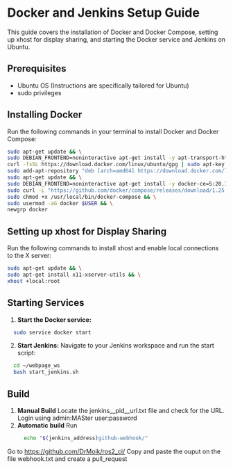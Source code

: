 # Docker and Jenkins Setup Guide

This guide covers the installation of Docker and Docker Compose, setting up xhost for display sharing, and starting the Docker service and Jenkins on Ubuntu.

## Prerequisites

- Ubuntu OS (Instructions are specifically tailored for Ubuntu)
- sudo privileges

## Installing Docker

Run the following commands in your terminal to install Docker and Docker Compose:

```bash
sudo apt-get update && \
sudo DEBIAN_FRONTEND=noninteractive apt-get install -y apt-transport-https ca-certificates curl software-properties-common && \
curl -fsSL https://download.docker.com/linux/ubuntu/gpg | sudo apt-key add - && \
sudo add-apt-repository "deb [arch=amd64] https://download.docker.com/linux/ubuntu $(lsb_release -cs) stable" && \
sudo apt-get update && \
sudo DEBIAN_FRONTEND=noninteractive apt-get install -y docker-ce=5:20.10.12~3-0~ubuntu-focal docker-ce-cli=5:20.10.12~3-0~ubuntu-focal containerd.io && \
sudo curl -L "https://github.com/docker/compose/releases/download/1.25.0/docker-compose-$(uname -s)-$(uname -m)" -o /usr/local/bin/docker-compose && \
sudo chmod +x /usr/local/bin/docker-compose && \
sudo usermod -aG docker $USER && \
newgrp docker
```
## Setting up xhost for Display Sharing

Run the following commands to install xhost and enable local connections to the X server:
```bash
sudo apt-get update && \
sudo apt-get install x11-xserver-utils && \
xhost +local:root
```

## Starting Services

1. **Start the Docker service:**
  ```bash
    sudo service docker start
 ```
2. **Start Jenkins:**
    Navigate to your Jenkins workspace and run the start script:
  ```bash
    cd ~/webpage_ws
    bash start_jenkins.sh
```

## Build
1. **Manual Build**
  Locate the jenkins__pid__url.txt file and check for the URL. Login using admin:MASter user:password
2. **Automatic build**
  Run
    ```bash
      echo "$(jenkins_address)github-webhook/"
    ```
  Go to https://github.com/DrMoik/ros2_ci/ Copy and paste the ouput on the file webhook.txt and create a pull_request
